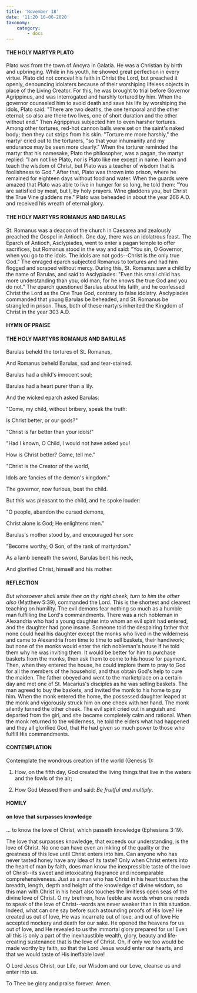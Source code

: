 ```yaml
---
title: 'November 18'
date: '11:20 16-06-2020'
taxonomy:
    category:
        - docs
---
```


#### THE HOLY MARTYR PLATO

Plato was from the town of Ancyra in Galatia. He was a Christian by birth and upbringing. While in his youth, he showed great perfection in every virtue. Plato did not conceal his faith in Christ the Lord, but preached it openly, denouncing idolaters because of their worshiping lifeless objects in place of the Living Creator. For this, he was brought to trial before Governor Agrippinus, and was interrogated and harshly tortured by him. When the governor counseled him to avoid death and save his life by worshiping the idols, Plato said: "There are two deaths, the one temporal and the other eternal; so also are there two lives, one of short duration and the other without end." Then Agrippinus subjected him to even harsher tortures. Among other tortures, red-hot cannon balls were set on the saint's naked body; then they cut strips from his skin. "Torture me more harshly," the martyr cried out to the torturers, "so that your inhumanity and my endurance may be seen more clearly." When the torturer reminded the martyr that his namesake, Plato the philosopher, was a pagan, the martyr replied: "I am not like Plato, nor is Plato like me except in name. I learn and teach the wisdom of Christ, but Plato was a teacher of wisdom that is foolishness to God." After that, Plato was thrown into prison, where he remained for eighteen days without food and water. When the guards were amazed that Plato was able to live in hunger for so long, he told them: "You are satisfied by meat, but I, by holy prayers. Wine gladdens you, but Christ the True Vine gladdens me." Plato was beheaded in about the year 266 A.D. and received his wreath of eternal glory.

#### THE HOLY MARTYRS ROMANUS AND BARULAS

St. Romanus was a deacon of the church in Caesarea and zealously preached the Gospel in Antioch. One day, there was an idolatrous feast. The Eparch of Antioch, Asclypiades, went to enter a pagan temple to offer sacrifices, but Romanus stood in the way and said: "You sin, O Governor, when you go to the idols. The idols are not gods--Christ is the only true God." The enraged eparch subjected Romanus to tortures and had him flogged and scraped without mercy. During this, St. Romanus saw a child by the name of Barulas, and said to Asclypiades: "Even this small child has more understanding than you, old man, for he knows the true God and you do not." The eparch questioned Barulas about his faith, and he confessed Christ the Lord as the One True God, contrary to false idolatry. Asclypiades commanded that young Barulas be beheaded, and St. Romanus be strangled in prison. Thus, both of these martyrs inherited the Kingdom of Christ in the year 303 A.D.



#### HYMN OF PRAISE
#### 

#### THE HOLY MARTYRS ROMANUS AND BARULAS

Barulas beheld the tortures of St. Romanus,

And Romanus beheld Barulas, sad and tear-stained.

Barulas had a child's innocent soul;

Barulas had a heart purer than a lily.

And the wicked eparch asked Barulas:

"Come, my child, without bribery, speak the truth:

Is Christ better, or our gods?"

"Christ is far better than your idols!"

"Had I known, O Child, I would not have asked you!

How is Christ better? Come, tell me."

"Christ is the Creator of the world,

Idols are fancies of the demon's kingdom."

The governor, now furious, beat the child.

But this was pleasant to the child, and he spoke louder:

"O people, abandon the cursed demons,

Christ alone is God; He enlightens men."

Barulas's mother stood by, and encouraged her son:

"Become worthy, O Son, of the rank of martyrdom."

As a lamb beneath the sword, Barulas bent his neck,

And glorified Christ, himself and his mother.


#### REFLECTION

*But whosoever shall smite thee on thy right cheek, turn to him the other also* (Matthew 5:39), commanded the Lord. This is the shortest and clearest teaching on humility. The evil demons fear nothing so much as a humble man fulfilling the Lord's commandments. There was a rich nobleman in Alexandria who had a young daughter into whom an evil spirit had entered, and the daughter had gone insane. Someone told the despairing father that none could heal his daughter except the monks who lived in the wilderness and came to Alexandria from time to time to sell baskets, their handiwork; but none of the monks would enter the rich nobleman's house if he told them why he was inviting them. It would be better for him to purchase baskets from the monks, then ask them to come to his house for payment. Then, when they entered the house, he could implore them to pray to God for all the members of the household, and thus obtain God's help to cure the maiden. The father obeyed and went to the marketplace on a certain day and met one of St. Macarius's disciples as he was selling baskets. The man agreed to buy the baskets, and invited the monk to his home to pay him. When the monk entered the home, the possessed daughter leaped at the monk and vigorously struck him on one cheek with her hand. The monk silently turned the other cheek. The evil spirit cried out in anguish and departed from the girl, and she became completely calm and rational. When the monk returned to the wilderness, he told the elders what had happened and they all glorified God, that He had given so much power to those who fulfill His commandments.



#### CONTEMPLATION

Contemplate the wondrous creation of the world (Genesis 1):

1.  How, on the fifth day, God created the living things that live in the waters and the fowls of the air;

1.  How God blessed them and said: *Be fruitful and multiply*.



#### HOMILY

#### on love that surpasses knowledge

… to know the love of Christ, which passeth knowledge (Ephesians 3:19).

The love that surpasses knowledge, that exceeds our understanding, is the love of Christ. No one can have even an inkling of the quality or the greatness of this love until Christ enters into him. Can anyone who has never tasted honey have any idea of its taste? Only when Christ enters into the heart of man by faith, does man know the inexpressible taste of the love of Christ--its sweet and intoxicating fragrance and incomparable comprehensiveness. Just as a man who has Christ in his heart touches the breadth, length, depth and height of the knowledge of divine wisdom, so this man with Christ in his heart also touches the limitless open seas of the divine love of Christ. O my brethren, how feeble are words when one needs to speak of the love of Christ--words are never weaker than in this situation. Indeed, what can one say before such astounding proofs of His love? He created us out of love, He was incarnate out of love, and out of love He accepted mockery and death for our sake. He opened the heavens for us out of love, and He revealed to us the immortal glory prepared for us! Even all this is only a part of the inexhaustible wealth, glory, beauty and life-creating sustenance that is the love of Christ. Oh, if only we too would be made worthy by faith, so that the Lord Jesus would enter our hearts, and that we would taste of His ineffable love!

O Lord Jesus Christ, our Life, our Wisdom and our Love, cleanse us and enter into us.

To Thee be glory and praise forever. Amen.
